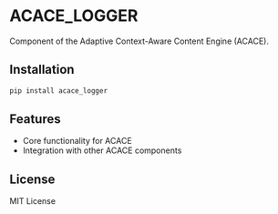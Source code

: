 # ACACE_LOGGER

Component of the Adaptive Context-Aware Content Engine (ACACE).

## Installation

```bash
pip install acace_logger
```

## Features

- Core functionality for ACACE
- Integration with other ACACE components

## License

MIT License
